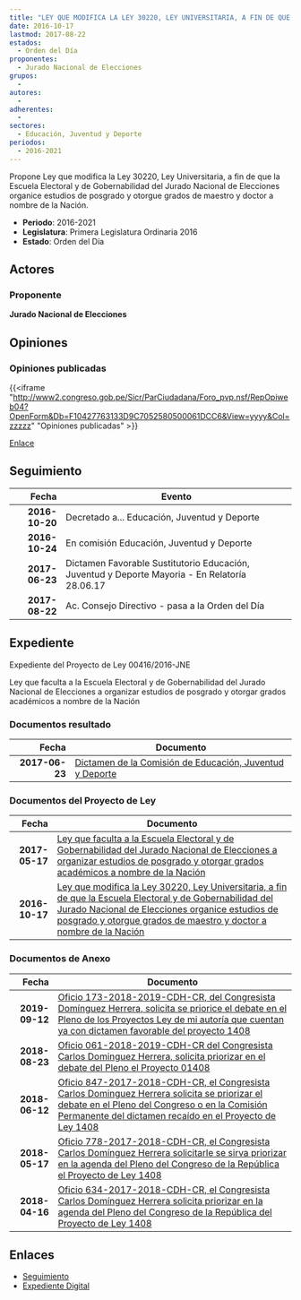 ```yaml
---
title: "LEY QUE MODIFICA LA LEY 30220, LEY UNIVERSITARIA, A FIN DE QUE LA ESCUELA ELECTORAL Y DE GOBERNABILIDAD DEL JURADO NACIONAL DE ELECCIONES ORGANICE ESTUDIOS DE POSGRADO Y OTORGUE GRADOS DE MAESTRO Y DOCTOR A NOMBRE DE LA NACIÓN"
date: 2016-10-17
lastmod: 2017-08-22
estados: 
  - Orden del Día
proponentes: 
  - Jurado Nacional de Elecciones
grupos: 
  - 
autores: 
  - 
adherentes: 
  - 
sectores: 
  - Educación, Juventud y Deporte
periodos: 
  - 2016-2021
---
```


Propone Ley que modifica la Ley 30220, Ley Universitaria, a fin de que la Escuela Electoral y de Gobernabilidad del Jurado Nacional de Elecciones organice estudios de posgrado y otorgue grados de maestro y doctor a nombre de la Nación.

- **Periodo**: 2016-2021
- **Legislatura**: Primera Legislatura Ordinaria 2016
- **Estado**: Orden del Día

## Actores

### Proponente

**Jurado Nacional de Elecciones**


## Opiniones

### Opiniones publicadas

{{<iframe "http://www2.congreso.gob.pe/Sicr/ParCiudadana/Foro_pvp.nsf/RepOpiweb04?OpenForm&Db=F10427763133D9C7052580500061DCC6&View=yyyy&Col=zzzzz" "Opiniones publicadas" >}}

[Enlace](http://www2.congreso.gob.pe/Sicr/ParCiudadana/Foro_pvp.nsf/RepOpiweb04?OpenForm&Db=F10427763133D9C7052580500061DCC6&View=yyyy&Col=zzzzz)

## Seguimiento

| Fecha | Evento |
|------:|--------|
| **2016-10-20** | Decretado a... Educación, Juventud y Deporte|
| **2016-10-24** | En comisión Educación, Juventud y Deporte|
| **2017-06-23** | Dictamen Favorable Sustitutorio Educación, Juventud y Deporte Mayoria - En Relatoría 28.06.17|
| **2017-08-22** | Ac. Consejo Directivo - pasa a la Orden del Día|


## Expediente

Expediente del Proyecto de Ley 00416/2016-JNE

Ley que faculta a la Escuela Electoral y de Gobernabilidad del Jurado Nacional de Elecciones a organizar estudios de posgrado y otorgar grados académicos a nombre de la Nación


### Documentos resultado

| Fecha | Documento |
|------:|--------|
| **2017-06-23** | [Dictamen de la Comisión de Educación, Juventud y Deporte](http://www.leyes.congreso.gob.pe/Documentos/2016_2021/Dictamenes/Proyectos_de_Ley/00416DC10MAY20170623.pdf) |

### Documentos del Proyecto de Ley

| Fecha | Documento |
|------:|--------|
| **2017-05-17** | [Ley que faculta a la Escuela Electoral y de Gobernabilidad del Jurado Nacional de Elecciones a organizar estudios de posgrado y otorgar grados académicos a nombre de la Nación](http://www.leyes.congreso.gob.pe/Documentos/2016_2021/Proyectos_de_Ley_y_de_Resoluciones_Legislativas/PL0140820170517.pdf) |
| **2016-10-17** | [Ley que modifica la Ley 30220, Ley Universitaria, a fin de que la Escuela Electoral y de Gobernabilidad del Jurado Nacional de Elecciones organice estudios de posgrado y otorgue grados de maestro y doctor a nombre de la Nación](http://www.leyes.congreso.gob.pe/Documentos/2016_2021/Proyectos_de_Ley_y_de_Resoluciones_Legislativas/PL0041620161017.pdf) |

### Documentos de Anexo

| Fecha | Documento |
|------:|--------|
| **2019-09-12** | [Oficio 173-2018-2019-CDH-CR, del Congresista Domínguez Herrera, solicita se priorice el debate en el Pleno de los Proyectos Ley de mi autoría que cuentan ya con dictamen favorable del proyecto 1408](http://www.leyes.congreso.gob.pe/Documentos/2016_2021/Oficios/Congresistas/OFICIO-173-2018-2019-CDH-CR.pdf) |
| **2018-08-23** | [Oficio 061-2018-2019-CDH-CR del Congresista Carlos Dominguez Herrera, solicita priorizar en el debate del Pleno el Proyecto 01408](http://www.leyes.congreso.gob.pe/Documentos/2016_2021/Oficios/Congresistas/OFICIO-061-2018-2019-CDH-CR.pdf) |
| **2018-06-12** | [Oficio 847-2017-2018-CDH-CR, el Congresista Carlos Dominguez Herrera solicita se priorizar el debate en el Pleno del Congreso o en la Comisión Permanente del dictamen recaído en el Proyecto de Ley 1408](http://www.leyes.congreso.gob.pe/Documentos/2016_2021/Oficios/Congresistas/OFICIO-847-2017-2018-CDH-CR.pdf) |
| **2018-05-17** | [Oficio 778-2017-2018-CDH-CR, el Congresista Carlos Domínguez Herrera solicitarle se sirva priorizar en la agenda del Pleno del Congreso de la República el Proyecto de Ley 1408](http://www.leyes.congreso.gob.pe/Documentos/2016_2021/Oficios/Congresistas/OFICIO-778-2017-2018-CDH-CR.pdf) |
| **2018-04-16** | [Oficio 634-2017-2018-CDH-CR, el Congresista Carlos Domínguez Herrera solicita priorizar en la agenda del Pleno del Congreso de la República del Proyecto de Ley 1408](http://www.leyes.congreso.gob.pe/Documentos/2016_2021/Oficios/Congresistas/OFICIO-634-2017-2018-CDH-CR.pdf) |

## Enlaces 

- [Seguimiento](http://www2.congreso.gob.pe/Sicr/TraDocEstProc/CLProLey2016.nsf/f7fff46988ca05b1052578e100829cc7/c82b427f1ce0556e0525805000637d4f?OpenDocument)
- [Expediente Digital](http://www2.congreso.gob.pe/Sicr/TraDocEstProc/CLProLey2016.nsf/f7fff46988ca05b1052578e100829cc7/c82b427f1ce0556e0525805000637d4f?OpenDocument&Click=05257FB7005EB655.eb71d0cf91d8294e05256cdf006b5706/$Body/0.1C6C)
